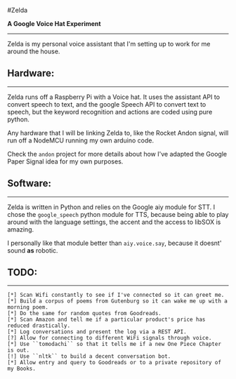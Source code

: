 #Zelda

**A Google Voice Hat Experiment**

------------------

Zelda is my personal voice assistant that I'm setting up to work for me around the house.


## Hardware:
---------------------

Zelda runs off a Raspberry Pi with a Voice hat. It uses the assistant API to convert speech to text, and the google Speech API to convert
text to speech, but the keyword recognition and actions are coded using pure python.

Any hardware that I will be linking Zelda to, like the Rocket Andon signal, will run off a NodeMCU running my own arduino code.

Check the ``andon`` project for more details about how I've adapted the Google Paper Signal idea for my own purposes.


## Software:
---------------------

Zelda is written in Python and relies on the Google aiy module for STT. I chose the ``google_speech`` python module for TTS, 
because being able to play around with the language settings, the accent and the access to libSOX is amazing.

I personally like that module better than ``aiy.voice.say``, because it doesnt' sound **as** robotic.

## TODO:
--------------------

    [*] Scan Wifi constantly to see if I've connected so it can greet me.
    [*] Build a corpus of poems from Gutenburg so it can wake me up with a morning poem.
    [*] Do the same for random quotes from Goodreads.
    [*] Scan Amazon and tell me if a particular product's price has reduced drastically.
    [*] Log conversations and present the log via a REST API.
    [?] Allow for connecting to different WiFi signals through voice.
    [*] Use ``tomodachi`` so that it tells me if a new One Piece Chapter is out.
    [!] Use ``nltk`` to build a decent conversation bot.
    [*] Allow entry and query to Goodreads or to a private repository of my Books.

    


